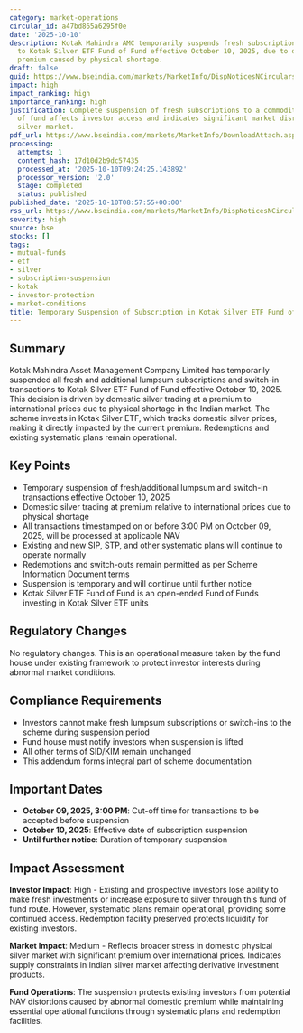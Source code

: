 ```yaml
---
category: market-operations
circular_id: a47bd865a6295f0e
date: '2025-10-10'
description: Kotak Mahindra AMC temporarily suspends fresh subscriptions and switch-ins
  to Kotak Silver ETF Fund of Fund effective October 10, 2025, due to domestic silver
  premium caused by physical shortage.
draft: false
guid: https://www.bseindia.com/markets/MarketInfo/DispNoticesNCirculars.aspx?Noticeid={D70163E9-CC2E-44C7-BDBF-92E9D45FDA15}&noticeno=20251010-13&dt=10/10/2025&icount=13&totcount=15&flag=0
impact: high
impact_ranking: high
importance_ranking: high
justification: Complete suspension of fresh subscriptions to a commodity ETF fund
  of fund affects investor access and indicates significant market disruption in domestic
  silver market.
pdf_url: https://www.bseindia.com/markets/MarketInfo/DownloadAttach.aspx?id=20251010-13&attachedId=5327736f-9718-437c-8b55-a5c19028b4c7
processing:
  attempts: 1
  content_hash: 17d10d2b9dc57435
  processed_at: '2025-10-10T09:24:25.143892'
  processor_version: '2.0'
  stage: completed
  status: published
published_date: '2025-10-10T08:57:55+00:00'
rss_url: https://www.bseindia.com/markets/MarketInfo/DispNoticesNCirculars.aspx?Noticeid={D70163E9-CC2E-44C7-BDBF-92E9D45FDA15}&noticeno=20251010-13&dt=10/10/2025&icount=13&totcount=15&flag=0
severity: high
source: bse
stocks: []
tags:
- mutual-funds
- etf
- silver
- subscription-suspension
- kotak
- investor-protection
- market-conditions
title: Temporary Suspension of Subscription in Kotak Silver ETF Fund of Fund
---
```


## Summary

Kotak Mahindra Asset Management Company Limited has temporarily suspended all fresh and additional lumpsum subscriptions and switch-in transactions to Kotak Silver ETF Fund of Fund effective October 10, 2025. This decision is driven by domestic silver trading at a premium to international prices due to physical shortage in the Indian market. The scheme invests in Kotak Silver ETF, which tracks domestic silver prices, making it directly impacted by the current premium. Redemptions and existing systematic plans remain operational.

## Key Points

- Temporary suspension of fresh/additional lumpsum and switch-in transactions effective October 10, 2025
- Domestic silver trading at premium relative to international prices due to physical shortage
- All transactions timestamped on or before 3:00 PM on October 09, 2025, will be processed at applicable NAV
- Existing and new SIP, STP, and other systematic plans will continue to operate normally
- Redemptions and switch-outs remain permitted as per Scheme Information Document terms
- Suspension is temporary and will continue until further notice
- Kotak Silver ETF Fund of Fund is an open-ended Fund of Funds investing in Kotak Silver ETF units

## Regulatory Changes

No regulatory changes. This is an operational measure taken by the fund house under existing framework to protect investor interests during abnormal market conditions.

## Compliance Requirements

- Investors cannot make fresh lumpsum subscriptions or switch-ins to the scheme during suspension period
- Fund house must notify investors when suspension is lifted
- All other terms of SID/KIM remain unchanged
- This addendum forms integral part of scheme documentation

## Important Dates

- **October 09, 2025, 3:00 PM**: Cut-off time for transactions to be accepted before suspension
- **October 10, 2025**: Effective date of subscription suspension
- **Until further notice**: Duration of temporary suspension

## Impact Assessment

**Investor Impact**: High - Existing and prospective investors lose ability to make fresh investments or increase exposure to silver through this fund of fund route. However, systematic plans remain operational, providing some continued access. Redemption facility preserved protects liquidity for existing investors.

**Market Impact**: Medium - Reflects broader stress in domestic physical silver market with significant premium over international prices. Indicates supply constraints in Indian silver market affecting derivative investment products.

**Fund Operations**: The suspension protects existing investors from potential NAV distortions caused by abnormal domestic premium while maintaining essential operational functions through systematic plans and redemption facilities.